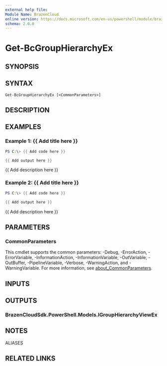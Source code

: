 ```yaml
---
external help file:
Module Name: BrazenCloud
online version: https://docs.microsoft.com/en-us/powershell/module/brazencloud/get-bcgrouphierarchyex
schema: 2.0.0
---
```


# Get-BcGroupHierarchyEx

## SYNOPSIS


## SYNTAX

```
Get-BcGroupHierarchyEx [<CommonParameters>]
```

## DESCRIPTION


## EXAMPLES

### Example 1: {{ Add title here }}
```powershell
PS C:\> {{ Add code here }}

{{ Add output here }}
```

{{ Add description here }}

### Example 2: {{ Add title here }}
```powershell
PS C:\> {{ Add code here }}

{{ Add output here }}
```

{{ Add description here }}

## PARAMETERS

### CommonParameters
This cmdlet supports the common parameters: -Debug, -ErrorAction, -ErrorVariable, -InformationAction, -InformationVariable, -OutVariable, -OutBuffer, -PipelineVariable, -Verbose, -WarningAction, and -WarningVariable. For more information, see [about_CommonParameters](http://go.microsoft.com/fwlink/?LinkID=113216).

## INPUTS

## OUTPUTS

### BrazenCloudSdk.PowerShell.Models.IGroupHierarchyViewEx

## NOTES

ALIASES

## RELATED LINKS

